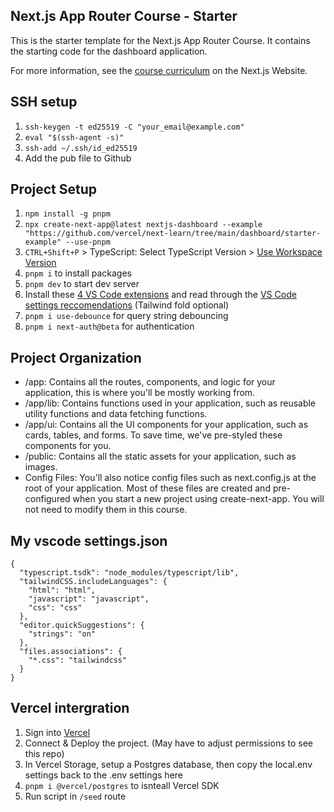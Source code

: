 ## Next.js App Router Course - Starter

This is the starter template for the Next.js App Router Course. It contains the starting code for the dashboard application.

For more information, see the [course curriculum](https://nextjs.org/learn) on the Next.js Website.

## SSH setup

1. `ssh-keygen -t ed25519 -C "your_email@example.com"`
2. `eval "$(ssh-agent -s)"`
3. `ssh-add ~/.ssh/id_ed25519`
4. Add the pub file to Github

## Project Setup

1. `npm install -g pnpm`
2. `npx create-next-app@latest nextjs-dashboard --example "https://github.com/vercel/next-learn/tree/main/dashboard/starter-example" --use-pnpm`
3. `CTRL+Shift+P` > TypeScript: Select TypeScript Version > [Use Workspace Version](https://nextjs.org/docs/app/building-your-application/configuring/typescript#typescript-plugin)
4. `pnpm i` to install packages
5. `pnpm dev` to start dev server
6. Install these [4 VS Code extensions](https://dev.to/kalimahapps/4-vscode-extensions-i-use-for-tailwind-2him) and read through the [VS Code settings reccomendations](https://marketplace.visualstudio.com/items?itemName=bradlc.vscode-tailwindcss) (Tailwind fold optional)
7. `pnpm i use-debounce` for query string debouncing
8. `pnpm i next-auth@beta` for authentication

## Project Organization

- /app: Contains all the routes, components, and logic for your application, this is where you'll be mostly working from.
- /app/lib: Contains functions used in your application, such as reusable utility functions and data fetching functions.
- /app/ui: Contains all the UI components for your application, such as cards, tables, and forms. To save time, we've pre-styled these components for you.
- /public: Contains all the static assets for your application, such as images.
- Config Files: You'll also notice config files such as next.config.js at the root of your application. Most of these files are created and pre-configured when you start a new project using create-next-app. You will not need to modify them in this course.

## My vscode settings.json

```
{
  "typescript.tsdk": "node_modules/typescript/lib",
  "tailwindCSS.includeLanguages": {
    "html": "html",
    "javascript": "javascript",
    "css": "css"
  },
  "editor.quickSuggestions": {
    "strings": "on"
  },
  "files.associations": {
    "*.css": "tailwindcss"
  }
}
```

## Vercel intergration

1. Sign into [Vercel](https://vercel.com/)
2. Connect & Deploy the project. (May have to adjust permissions to see this repo)
3. In Vercel Storage, setup a Postgres database, then copy the local.env settings back to the .env settings here
4. `pnpm i @vercel/postgres` to isnteall Vercel SDK
5. Run script in `/seed` route

